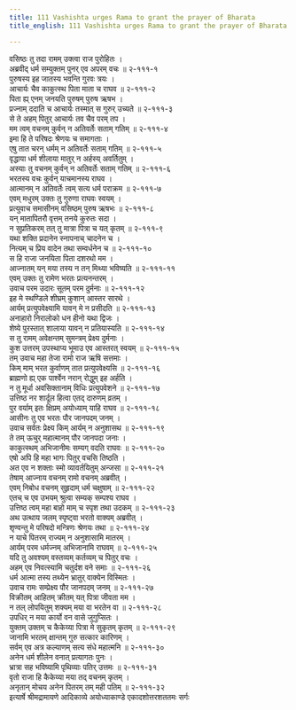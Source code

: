 ```yaml
---
title: 111 Vashishta urges Rama to grant the prayer of Bharata
title_english: 111 Vashishta urges Rama to grant the prayer of Bharata

---
```

वसिष्ठः तु तदा रामम् उक्त्वा राज पुरोहितः ।  
अब्रवीद् धर्म सम्युक्तम् पुनर् एव अपरम् वचः ॥ २-१११-१  
पुरुषस्य इह जातस्य भवन्ति गुरवः त्रयः ।  
आचार्यः चैव काकुत्स्थ पिता माता च राघव ॥ २-१११-२  
पिता ह्य् एनम् जनयति पुरुषम् पुरुष ऋषभ ।  
प्रज्नाम् ददाति च आचार्यः तस्मात् स गुरुर् उच्यते ॥ २-१११-३  
से ते अहम् पितुर् आचार्यः तव चैव परम् तप ।  
मम त्वम् वचनम् कुर्वन् न अतिवर्तेः सताम् गतिम् ॥ २-१११-४  
इमा हि ते परिषदः श्रेणयः च समागताः ।  
एषु तात चरन् धर्मम् न अतिवर्तेः सताम् गतिम् ॥ २-१११-५  
वृद्धाया धर्म शीलाया मातुर् न अर्हस्य् अवर्तितुम् ।  
अस्याः तु वचनम् कुर्वन् न अतिवर्तेः सताम् गतिम् ॥ २-१११-६  
भरतस्य वचः कुर्वन् याचमानस्य राघव ।  
आत्मानम् न अतिवर्तेः त्वम् सत्य धर्म पराक्रम ॥ २-१११-७  
एवम् मधुरम् उक्तः तु गुरुणा राघवः स्वयम् ।  
प्रत्युवाच समासीनम् वसिष्ठम् पुरुष ऋषभः ॥ २-१११-८  
यन् मातापितरौ वृत्तम् तनये कुरुतः सदा ।  
न सुप्रतिकरम् तत् तु मात्रा पित्रा च यत् कृतम् ॥ २-१११-९  
यथा शक्ति प्रदानेन स्नापनाच् चादनेन च ।  
नित्यम् च प्रिय वादेन तथा सम्वर्धनेन च ॥ २-१११-१०  
स हि राजा जनयिता पिता दशरथो मम ।  
आज्नातम् यन् मया तस्य न तन् मिथ्या भविष्यति ॥ २-१११-११  
एवम् उक्तः तु रामेण भरतः प्रत्यनन्तरम् ।  
उवाच परम उदारः सूतम् परम दुर्मनाः ॥ २-१११-१२  
इह मे स्थण्डिले शीघ्रम् कुशान् आस्तर सारथे ।  
आर्यम् प्रत्युपवेक्ष्यामि यावन् मे न प्रसीदति ॥ २-१११-१३  
अनाहारो निरालोको धन हीनो यथा द्विजः ।  
शेष्ये पुरस्तात् शालाया यावन् न प्रतियास्यति ॥ २-१११-१४  
स तु रामम् अवेक्षन्तम् सुमन्त्रम् प्रेक्ष्य दुर्मनाः ।  
कुश उत्तरम् उपस्थाप्य भूमाउ एव आस्तरत् स्वयम् ॥ २-१११-१५  
तम् उवाच महा तेजा रामो राज ऋषि सत्तमाः ।  
किम् माम् भरत कुर्वाणम् तात प्रत्युपवेक्ष्यसि ॥ २-१११-१६  
ब्राह्मणो ह्य् एक पार्श्वेन नरान् रोद्धुम् इह अर्हति ।  
न तु मूर्धा अवसिक्तानाम् विधिः प्रत्युपवेशने ॥ २-१११-१७  
उत्तिष्ठ नर शार्दूल हित्वा एतद् दारुणम् व्रतम् ।  
पुर वर्याम् इतः क्षिप्रम् अयोध्याम् याहि राघव ॥ २-१११-१८  
आसीनः तु एव भरतः पौर जानपदम् जनम् ।  
उवाच सर्वतः प्रेक्ष्य किम् आर्यम् न अनुशासथ ॥ २-१११-१९  
ते तम् ऊचुर् महात्मानम् पौर जानपदा जनाः ।  
काकुत्स्थम् अभिजानीमः सम्यग् वदति राघवः ॥ २-१११-२०  
एषो अपि हि महा भागः पितुर् वचसि तिष्ठति ।  
अत एव न शक्ताः स्मो व्यावर्तयितुम् अन्जसा ॥ २-१११-२१  
तेषाम् आज्नाय वचनम् रामो वचनम् अब्रवीत् ।  
एवम् निबोध वचनम् सुहृदाम् धर्म चक्षुषाम् ॥ २-१११-२२  
एतच् च एव उभयम् श्रुत्वा सम्यक् सम्पश्य राघव ।  
उत्तिष्ठ त्वम् महा बाहो माम् च स्पृश तथा उदकम् ॥ २-१११-२३  
अथ उत्थाय जलम् स्पृष्ट्वा भरतो वाक्यम् अब्रवीत् ।  
शृण्वन्तु मे परिषदो मन्त्रिणः श्रेणयः तथा ॥ २-१११-२४  
न याचे पितरम् राज्यम् न अनुशासामि मातरम् ।  
आर्यम् परम धर्मज्नम् अभिजानामि राघवम् ॥ २-१११-२५  
यदि तु अवश्यम् वस्तव्यम् कर्तव्यम् च पितुर् वचः ।  
अहम् एव निवत्स्यामि चतुर्दश वने समाः ॥ २-१११-२६  
धर्म आत्मा तस्य तथ्येन भ्रातुर् वाक्येन विस्मितः ।  
उवाच रामः सम्प्रेक्ष्य पौर जानपदम् जनम् ॥ २-१११-२७  
विक्रीतम् आहितम् क्रीतम् यत् पित्रा जीवता मम ।  
न तल् लोपयितुम् शक्यम् मया वा भरतेन वा ॥ २-१११-२८  
उपधिर् न मया कार्यो वन वासे जुगुप्सितः ।  
युक्तम् उक्तम् च कैकेय्या पित्रा मे सुकृतम् कृतम् ॥ २-१११-२९  
जानामि भरतम् क्षान्तम् गुरु सत्कार कारिणम् ।  
सर्वम् एव अत्र कल्याणम् सत्य संधे महात्मनि ॥ २-१११-३०  
अनेन धर्म शीलेन वनात् प्रत्यागतः पुनः ।  
भ्रात्रा सह भविष्यामि पृथिव्याः पतिर् उत्तमः ॥ २-१११-३१  
वृतो राजा हि कैकेय्या मया तद् वचनम् कृतम् ।  
अनृतान् मोचय अनेन पितरम् तम् मही पतिम् ॥ २-१११-३२  
इत्यार्षे श्रीमद्रामायणे आदिकाव्ये अयोध्याकाण्डे एकादशोत्तरशततमः सर्गः